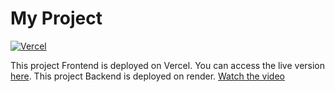 # My Project

[![Vercel](https://vercel.com/button)](https://note-app-project-cnlj8d5bg-dixit-sathwaras-projects.vercel.app/)

This project Frontend is deployed on Vercel. You can access the live version [here](https://notes-app-project-phi.vercel.app/).
This project Backend is deployed on render. 
[Watch the video](https://www.loom.com/share/9caa946785234ac08a3926881c3ba8e1?sid=2d1a8c23-4366-41e6-b99d-7b0a22908f42)
